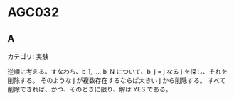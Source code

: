 # AGC032

## A
カテゴリ: 実験

逆順に考える。すなわち、b_1, ..., b_N について、b_j = j なる j を探し、それを削除する。
そのような j が複数存在するならば大きい j から削除する。
すべて削除できれば、かつ、そのときに限り、解は YES である。